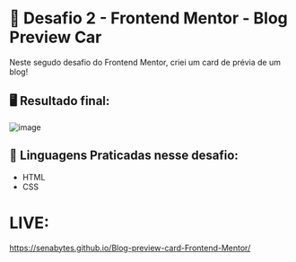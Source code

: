 
# 🌟 Desafio 2 - Frontend Mentor - Blog Preview Car
Neste segudo desafio do Frontend Mentor, criei um card de prévia de um blog! 

## 🖥️ Resultado final:
![image](https://github.com/user-attachments/assets/d4a7b187-134e-47b5-9f56-1565ab5f98df)


## 🚀 Linguagens Praticadas nesse desafio:
- HTML
- CSS

# LIVE: 
https://senabytes.github.io/Blog-preview-card-Frontend-Mentor/
